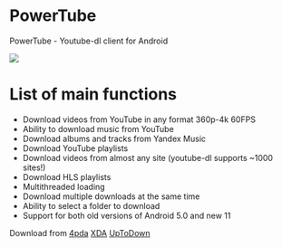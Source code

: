 # PowerTube
PowerTube - Youtube-dl client for Android

<img src="https://raw.githubusercontent.com/razar-dev/PowerTube/master/images/githab-new.png"/>


# List of main functions

+	Download videos from YouTube in any format 360p-4k 60FPS
+	Ability to download music from YouTube
+	Download albums and tracks from Yandex Music
+	Download YouTube playlists
+	Download videos from almost any site (youtube-dl supports ~1000 sites!)
+	Download HLS playlists
+	Multithreaded loading
+	Download multiple downloads at the same time
+	Ability to select a folder to download
+	Support for both old versions of Android 5.0 and new 11

Download from [4pda](http://4pda.ru/forum/index.php?showtopic=896845) 
[XDA](https://forum.xda-developers.com/t/app-5-1-powertube-fast-video-downloader-based-on-youtube-dl.4079049/) 
[UpToDown](https://powertube.en.uptodown.com/android)
